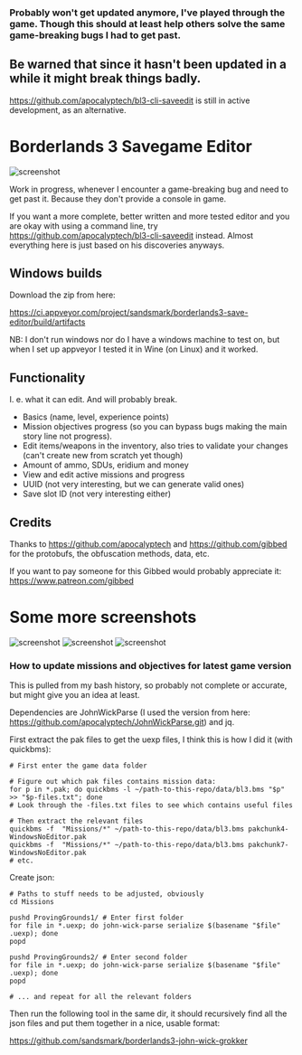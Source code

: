 ### Probably won't get updated anymore, I've played through the game. Though this should at least help others solve the same game-breaking bugs I had to get past.

## Be warned that since it hasn't been updated in a while it might break things badly.

https://github.com/apocalyptech/bl3-cli-saveedit is still in active development, as an alternative.

Borderlands 3 Savegame Editor
=============================

![screenshot](/doc/screenshot.png)



Work in progress, whenever I encounter a game-breaking bug and need to get past
it. Because they don't provide a console in game.

If you want a more complete, better written and more tested editor and you are
okay with using a command line, try
https://github.com/apocalyptech/bl3-cli-saveedit instead. Almost everything
here is just based on his discoveries anyways.


## Windows builds

Download the zip from here:

https://ci.appveyor.com/project/sandsmark/borderlands3-save-editor/build/artifacts

NB: I don't run windows nor do I have a windows machine to test on, but when I
set up appveyor I tested it in Wine (on Linux) and it worked.


## Functionality

I. e. what it can edit. And will probably break.

 - Basics (name, level, experience points)
 - Mission objectives progress (so you can bypass bugs making the main story line not progress).
 - Edit items/weapons in the inventory, also tries to validate your changes (can't create new from scratch yet though)
 - Amount of ammo, SDUs, eridium and money
 - View and edit active missions and progress
 - UUID (not very interesting, but we can generate valid ones)
 - Save slot ID (not very interesting either)


## Credits

Thanks to https://github.com/apocalyptech and https://github.com/gibbed for the
protobufs, the obfuscation methods, data, etc.

If you want to pay someone for this Gibbed would probably appreciate it:
https://www.patreon.com/gibbed

# Some more screenshots
![screenshot](/doc/screenshot-inventory.png)
![screenshot](/doc/screenshot-consumables.png)
![screenshot](/doc/screenshot-missions.png)


### How to update missions and objectives for latest game version

This is pulled from my bash history, so probably not complete or accurate, but might give you an idea at least.

Dependencies are JohnWickParse (I used the version from here: https://github.com/apocalyptech/JohnWickParse.git) and jq.

First extract the pak files to get the uexp files, I think this is how I did it (with quickbms):

```
# First enter the game data folder

# Figure out which pak files contains mission data:
for p in *.pak; do quickbms -l ~/path-to-this-repo/data/bl3.bms "$p" >> "$p-files.txt"; done
# Look through the -files.txt files to see which contains useful files

# Then extract the relevant files
quickbms -f  "Missions/*" ~/path-to-this-repo/data/bl3.bms pakchunk4-WindowsNoEditor.pak
quickbms -f  "Missions/*" ~/path-to-this-repo/data/bl3.bms pakchunk7-WindowsNoEditor.pak
# etc.
```

Create json:

```
# Paths to stuff needs to be adjusted, obviously
cd Missions

pushd ProvingGrounds1/ # Enter first folder
for file in *.uexp; do john-wick-parse serialize $(basename "$file" .uexp); done
popd

pushd ProvingGrounds2/ # Enter second folder
for file in *.uexp; do john-wick-parse serialize $(basename "$file" .uexp); done
popd

# ... and repeat for all the relevant folders
```

Then run the following tool in the same dir, it should recursively find all the json files and put them together in a nice, usable format:

https://github.com/sandsmark/borderlands3-john-wick-grokker
